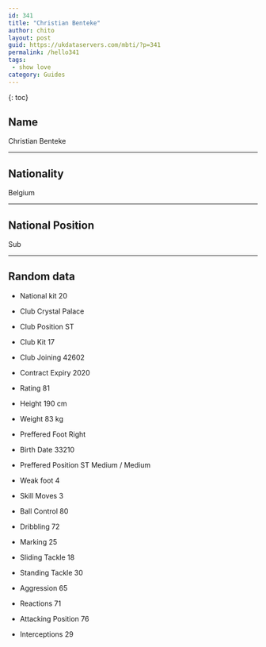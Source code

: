 ```yaml
---
id: 341
title: "Christian Benteke"
author: chito
layout: post
guid: https://ukdataservers.com/mbti/?p=341
permalink: /hello341
tags:
 - show love
category: Guides
---
```

{: toc}

## Name 
Christian Benteke 

* * *

## Nationality 
Belgium 

* * *

## National Position 
Sub 

* * *

## Random data 

 * National kit 
20 

 * Club 
Crystal Palace 

 * Club Position 
ST 

 * Club Kit 
17 

 * Club Joining 
42602 

 * Contract Expiry 
2020 

 * Rating 
81 

 * Height 
190 cm 

 * Weight 
83 kg 

 * Preffered Foot 
Right 

 * Birth Date 
33210 

 * Preffered Position 
ST Medium / Medium 

 * Weak foot 
4 

 * Skill Moves 
3 

 * Ball Control 
80 

 * Dribbling 
72 

 * Marking 
25 

 * Sliding Tackle 
18 

 * Standing Tackle 
30 

 * Aggression 
65 

 * Reactions 
71 

 * Attacking Position 
76 

 * Interceptions 
29